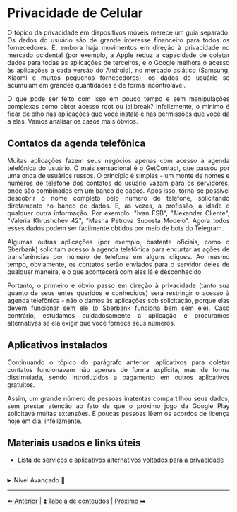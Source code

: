 <h1>Privacidade de Celular</h1>

<p align="justify">O tópico da privacidade em dispositivos móveis merece um guia separado. Os dados do usuário são de grande interesse financeiro para todos os fornecedores. E, embora haja movimentos em direção à privacidade no mercado ocidental (por exemplo, a Apple reduz a capacidade de coletar dados para todas as aplicações de terceiros, e o Google melhora o acesso às aplicações a cada versão do Android), no mercado asiático (Samsung, Xiaomi e muitos pequenos fornecedores), os dados do usuário se acumulam em grandes quantidades e de forma incontrolável.</p>

<p align="justify">O que pode ser feito com isso em pouco tempo e sem manipulações complexas como obter acesso root ou jailbreak? Infelizmente, o mínimo é ficar de olho nas aplicações que você instala e nas permissões que você dá a elas. Vamos analisar os casos mais óbvios.</p>

<h2>Contatos da agenda telefônica</h2>

<p align="justify">Muitas aplicações fazem seus negócios apenas com acesso à agenda telefônica do usuário. O mais sensacional é o GetContact, que passou por uma onda de usuários russos. O princípio é simples - um monte de nomes e números de telefone dos contatos do usuário vazam para os servidores, onde são combinados em um banco de dados. Após isso, torna-se possível descobrir o nome completo pelo número de telefone, solicitando diretamente no banco de dados. E, às vezes, a profissão, a idade e qualquer outra informação. Por exemplo: "Ivan FSB", "Alexander Cliente", "Valeria Khrushchev 42", "Masha Petrova Suposta Modelo". Agora todos esses dados podem ser facilmente obtidos por meio de bots do Telegram.</p>

<p align="justify">Algumas outras aplicações (por exemplo, bastante oficiais, como o Sberbank) solicitam acesso à agenda telefônica para encurtar as ações de transferências por número de telefone em alguns cliques. Ao mesmo tempo, obviamente, os contatos serão enviados para o servidor deles de qualquer maneira, e o que acontecerá com eles lá é desconhecido.</p>

<p align="justify">Portanto, o primeiro e óbvio passo em direção à privacidade (tanto sua quanto de seus entes queridos e conhecidos) será restringir o acesso à agenda telefônica - não o damos às aplicações sob solicitação, porque elas devem funcionar sem ele (o Sberbank funciona bem sem ele). Caso contrário, estudamos cuidadosamente a aplicação e procuramos alternativas se ela exigir que você forneça seus números.</p>

<h2>Aplicativos instalados</h2>

<p align="justify">Continuando o tópico do parágrafo anterior: aplicativos para coletar contatos funcionavam não apenas de forma explícita, mas de forma dissimulada, sendo introduzidos a pagamento em outros aplicativos gratuitos.</p>

<p align="justify">Assim, um grande número de pessoas inatentas compartilhou seus dados, sem prestar atenção ao fato de que o próximo jogo da Google Play solicitava muitas extensões. E poucas pessoas lêem os acordos de licença hoje em dia, infelizmente.</p>

<h2>Materiais usados e links úteis</h2>

<ul align="justify">
    <li><a href="https://github.com/pluja/awesome-privacy">Lista de serviços e aplicativos alternativos voltados para a privacidade</a></li>
</ul>

<hr>

<details>

<summary>Nível Avançado 🥷</summary>

<h3>Wi-Fi</h3>

<p align="justify">Todo telefone que pode se conectar a uma rede de Internet sem fio tem um endereço MAC. Este endereço é usado pelo telefone não apenas durante a conexão, mas até mesmo ao procurar redes Wi-Fi "familiares" ao redor.</p>

<p align="justify">Isso é usado por empresas que organizam a Internet em espaços públicos. Eles configuram seus dispositivos para coletar todos os endereços MAC de pessoas que passam por lá. Assim, torna-se possível não apenas rastrear movimentos e visitas, mas até mesmo monitorar pessoas específicas até o local de residência. E se uma pessoa se conectou a um ponto de acesso "perigoso", torna-se possível se conectar diretamente com o telefone.</p>

<p align="justify">Uma nota separada sobre a coleta de endereços MAC de telefones que estão no modo de pesquisa de rede. Dispositivos Apple, por padrão, suportam a criação de MACs aleatórios durante a pesquisa, desde a versão do iOS 14 eles também criam endereços aleatórios para cada rede Wi-Fi quando conectados. Dispositivos Android são menos privados, a possibilidade de usar identificadores aleatórios apareceu apenas desde a versão Android 10.</p>

<p>Siga as seguintes regras:</p>

<ul align="justify">
    <li>Desligue o Wi-Fi no seu dispositivo quando não precisar dele.</li>
    <li>Não se conecte a redes Wi-Fi públicas.</li>
    <li>Limpe periodicamente a lista de redes Wi-Fi conhecidas no seu telefone.</li>
</ul>

<p><em>A seção será atualizada</em></p>

<ul align="justify">
    <li><a href="https://meduza.io/feature/2018/10/24/proshli-mimo-kafe-a-vam-tut-zhe-pokazali-ego-reklamu-eto-ne-paranoyya">Passou por uma cafeteria e imediatamente viu seu anúncio? Não é paranoia</a></li>
    <li><a href="https://t.me/tvoijazz">Canal Telegram sobre a proteção de smartphones Android</a></li>
</ul>

</details>

<hr>

[⬅️ Anterior](13-violacoes-inuteis.md) | [⏫ Tabela de conteúdos](../README.md) | [Próximo ➡️](./15-privacidade-rede-social.md)